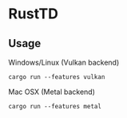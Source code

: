 # RustTD

## Usage

Windows/Linux (Vulkan backend)

```
cargo run --features vulkan
```

Mac OSX (Metal backend)

```
cargo run --features metal
```
